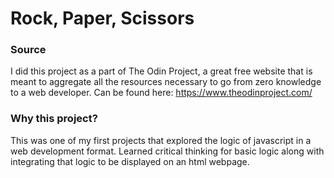 # Rock, Paper, Scissors

### Source

I did this project as a part of The Odin Project, a great free website that is meant to aggregate all the resources necessary to go from zero knowledge to a web developer. Can be found here: https://www.theodinproject.com/

### Why this project?

This was one of my first projects that explored the logic of javascript in a web development format. Learned critical thinking for basic logic along with integrating that logic to be displayed on an html webpage.
